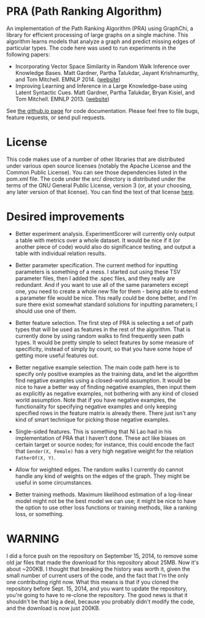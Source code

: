 # PRA (Path Ranking Algorithm)

An implementation of the Path Ranking Algorithm (PRA) using GraphChi, a library for efficient
processing of large graphs on a single machine.  This algorithm learns models that analyze a graph
and predict missing edges of particular types.  The code here was used to run experiments in the
following papers:

* Incorporating Vector Space Similarity in Random Walk Inference over Knowledge Bases.  Matt
  Gardner, Partha Talukdar, Jayant Krishnamurthy, and Tom Mitchell.  EMNLP 2014.
([website](http://rtw.ml.cmu.edu/emnlp2014_vector_space_pra))
* Improving Learning and Inference in a Large Knowledge-base using Latent Syntactic Cues.  Matt
  Gardner, Partha Talukdar, Bryan Kisiel, and Tom Mitchell.  EMNLP 2013.
([website](http://rtw.ml.cmu.edu/emnlp2013_pra))

See [the github.io page](http://matt-gardner.github.io/pra/) for code documentation.  Please feel
free to file bugs, feature requests, or send pull requests.

# License

This code makes use of a number of other libraries that are distributed under various open source
licenses (notably the Apache License and the Common Public License).  You can see those
dependencies listed in the pom.xml file.  The code under the src/ directory is distributed under
the terms of the GNU General Public License, version 3 (or, at your choosing, any later version of
that license).  You can find the text of that license
[here](http://www.gnu.org/licenses/gpl-3.0.txt).

# Desired improvements

- Better experiment analysis.  ExperimentScorer will currently only output a table with metrics
  over a whole dataset.  It would be nice if it (or another piece of code) would also do
significance testing, and output a table with individual relation results.

- Better parameter specification.  The current method for inputting parameters is something of a
  mess.  I started out using these TSV parameter files, then I added the .spec files, and they
really are redundant.  And if you want to use all of the same parameters except one, you need to
create a whole new file for them - being able to extend a parameter file would be nice.  This
really could be done better, and I'm sure there exist somewhat standard solutions for inputting
parameters; I should use one of them.

- Better feature selection.  The first step of PRA is selecting a set of path types that will be
  used as features in the rest of the algorithm.  That is currently done by using random walks to
find frequently seen path types.  It would be pretty simple to select features by some measure of
specificity, instead of simply by count, so that you have some hope of getting more useful features
out.

- Better negative example selection.  The main code path here is to specify only positive examples
  as the training data, and let the algorithm find negative examples using a closed-world
assumption.  It would be nice to have a better way of finding negative examples, then input them
as explicitly as negative examples, not bothering with any kind of closed world assumption.  Note
that if you have negative examples, the functionality for specifying negative examples and only
keeping specified rows in the feature matrix is already there.  There just isn't any kind of smart
technique for picking those negative examples.

- Single-sided features.  This is something that Ni Lao had in his implementation of PRA that I
  haven't done.  These act like biases on certain target or source nodes; for instance, this could
encode the fact that `Gender(X, Female)` has a very high negative weight for the relation
`FatherOf(X, Y)`.

- Allow for weighted edges.  The random walks I currently do cannot handle any kind of weights on
  the edges of the graph.  They might be useful in some circumstances.

- Better training methods.  Maximum likelihood estimation of a log-linear model might not be the
  best model we can use; it might be nice to have the option to use other loss functions or
training methods, like a ranking loss, or something.

# WARNING

I did a force push on the repository on September 15, 2014, to remove some old jar files that made
the download for this repository about 25MB.  Now it's about ~200KB.  I thought that breaking the
history was worth it, given the small number of current users of the code, and the fact that I'm
the only one contributing right now.  What this means is that if you cloned the repository before
Sept. 15, 2014, and you want to update the repository, you're going to have to re-clone the
repository.  The good news is that it shouldn't be that big a deal, because you probably didn't
modify the code, and the download is now just 200KB.
